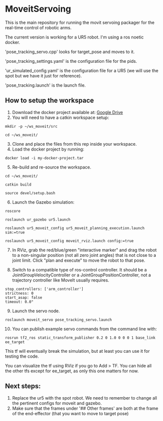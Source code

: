 # MoveitServoing

This is the main repository for running the movit servoing packager for the real-time control of robotic arms.

The current version is working for a UR5 robot. I'm using a ros noetic docker.

'pose_tracking_servo.cpp' looks for target_pose and moves to it.

'pose_tracking_settings.yaml' is the configuration file for the pids.

'ur_simulated_config.yaml' is the configuration file for a UR5 (we will use the spot but we have it just for reference).

'pose_tracking.launch' is the launch file.

## How to setup the workspace
1. Download the docker project available at:  [Google Drive](https://drive.google.com/file/d/15ymq-2cHyd-nZnVOon3Vma5lJJu2II5L/view?usp=drive_link)
2. You will need to have a catkin workspace setup:
```
mkdir -p ~/ws_moveit/src

cd ~/ws_moveit/
```
3. Clone and place the files from this rep inside your workspace.
4. Load the docker project by running:
```
docker load -i my-docker-project.tar
```
5. Re-build and re-source the workspace.
```
cd ~/ws_moveit/

catkin build

source devel/setup.bash
```
6. Launch the Gazebo simulation:
```
roscore

roslaunch ur_gazebo ur5.launch

roslaunch ur5_moveit_config ur5_moveit_planning_execution.launch sim:=true

roslaunch ur5_moveit_config moveit_rviz.launch config:=true
```
7. In RViz, grab the red/blue/green "interactive marker" and drag the robot to a non-singular position (not all zero joint angles) that is not close to a joint limit. Click "plan and execute" to move the robot to that pose.

8. Switch to a compatible type of ros-control controller. It should be a JointGroupVelocityController or a JointGroupPositionController, not a trajectory controller like MoveIt usually requires.
```
stop_controllers: ['arm_controller']
strictness: 0
start_asap: false
timeout: 0.0"
```
9. Launch the servo node.
```
roslaunch moveit_servo pose_tracking_servo.launch
```
10. You can publish example servo commands from the command line with:
```
rosrun tf2_ros static_transform_publisher 0.2 0 1.0 0 0 0 1 base_link ee_target
```


This tf will eventually break the simulation, but at least you can use it for testing the code.

You can visualize the tf using RViz if you go to Add > TF. You can hide all the other tfs except for ee_target, as only this one matters for now.


## Next steps:
1. Replace the ur5 with the spot robot. We need to remember to change all the pertinent configs for moveit and gazebo.
2. Make sure that the frames under '## Other frames' are both at the frame of the end-effector (that you want to move to target pose)

   
